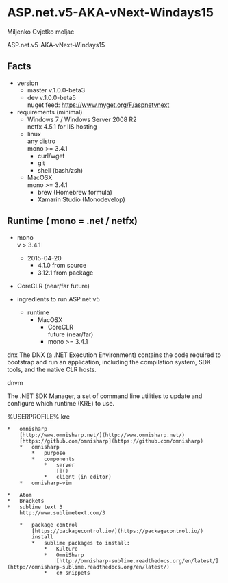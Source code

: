 # ASP.net.v5-AKA-vNext-Windays15

Miljenko Cvjetko moljac

ASP.net.v5-AKA-vNext-Windays15

## Facts

*	version			
	*	master	v.1.0.0-beta3		
	*	dev		v.1.0.0-beta5		
		nuget feed: https://www.myget.org/F/aspnetvnext
*	requirements (minimal)		
	*	Windows 7 / Windows Server 2008 R2		
		netfx 4.5.1 for IIS hosting
	*	linux		
		any distro		
		mono >= 3.4.1		
		*	curl/wget		
		*	git		
		*	shell (bash/zsh)		
	*	MacOSX 			
		mono >= 3.4.1		
		*	brew (Homebrew formula)		
		*	Xamarin Studio (Monodevelop)		
		
## Runtime ( mono = .net / netfx)

*	mono		
	v > 3.4.1	
	*	2015-04-20	
		*	4.1.0 from source	
		*	3.12.1 from package
*	CoreCLR		(near/far future)
	
	
	
	
*	ingredients to run ASP.net v5
	*	runtime
		*	MacOSX
			*	CoreCLR		
				future (near/far)
			*	mono >= 3.4.1

			
dnx
The DNX (a .NET Execution Environment) contains the code required to bootstrap 
and run an application, including the compilation system, SDK tools, and the 
native CLR hosts.			

dnvm

The .NET SDK Manager, a set of command line utilities to update and configure 
which runtime (KRE) to use.


%USERPROFILE%\.kre




	*	omnisharp		
		[http://www.omnisharp.net/](http://www.omnisharp.net/)			
		[https://github.com/omnisharp](https://github.com/omnisharp)			
		*	omnisharp
			* 	purpose
			*	components
				*	server
					[]()
				*	client (in editor)
		*	omnisharp-vim
	
	*	Atom
	*	Brackets	
	*	sublime text 3		
		http://www.sublimetext.com/3		
			
		*	package control		
			[https://packagecontrol.io/](https://packagecontrol.io/)		
			install
			*	sublime packages to install:
				*	Kulture
				*	OmniSharp
					[http://omnisharp-sublime.readthedocs.org/en/latest/](http://omnisharp-sublime.readthedocs.org/en/latest/)
				*	c# snippets
			
		
